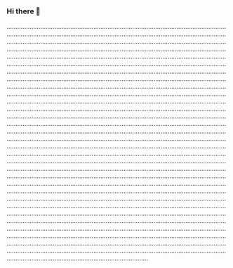 ### Hi there 👋

....................................................................................................................................................................................................................................................................................................................................................................................................................................................................................................................................................................................................................................................................................................................................................................................................................................................................................................................................................................................................................................................................................................................................................................................................................................................................................................................................................................................................................................................................................................................................................................................................................................................................................................................................................................................................................................................................................................................................................................................................................................................................................................................................................................................................................................................................................................................................................................................................................................................................................................................................................................................................................................................................................................................................................................................................................................................................................................................................................................................................................................................................................................................................................................................................................................................................................................................................................................................................................................................................................................................................................................................................................................................................................................................................................................................................................................................................................................................................................................................................................................................................................